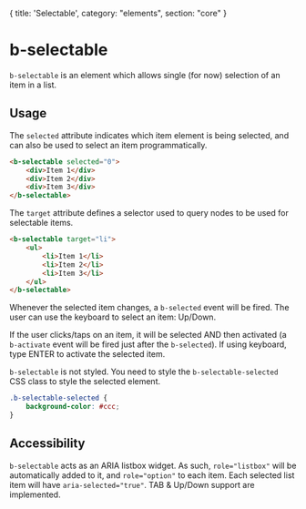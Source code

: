 {
  title: 'Selectable',
  category: "elements",
  section: "core"
}

# b-selectable

`b-selectable` is an element which allows single (for now) selection of an item in a list.

## Usage

The `selected` attribute indicates which item element is being selected, and can also be used to select an item programmatically.

```html
<b-selectable selected="0">
    <div>Item 1</div>
    <div>Item 2</div>
    <div>Item 3</div>
</b-selectable>
```
The `target` attribute defines a selector used to query nodes to be used for selectable items.

```html
<b-selectable target="li">
    <ul>
        <li>Item 1</li>
        <li>Item 2</li>
        <li>Item 3</li>
    </ul>
</b-selectable>
```

Whenever the selected item changes, a `b-selected` event will be fired. The user can use the keyboard to select an item: Up/Down.

If the user clicks/taps on an item, it will be selected AND then activated (a `b-activate` event will be fired just after the `b-selected`). If using keyboard, type ENTER to activate the selected item.

`b-selectable` is not styled.  You need to style the `b-selectable-selected` CSS class to style the selected element.

```css
.b-selectable-selected {
    background-color: #ccc;
}
```

## Accessibility

`b-selectable` acts as an ARIA listbox widget. As such, `role="listbox"` will be automatically added to it, and `role="option"` to each item. Each selected list item will have `aria-selected="true"`. TAB & Up/Down support are implemented.